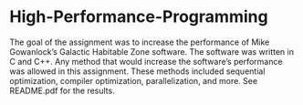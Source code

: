 # High-Performance-Programming
The goal of the assignment was to increase the performance of Mike Gowanlock’s
Galactic Habitable Zone software. The software was written in C and C++. Any method that
would increase the software’s performance was allowed in this assignment. These methods
included sequential optimization, compiler optimization, parallelization, and more. 
See README.pdf for the results.
